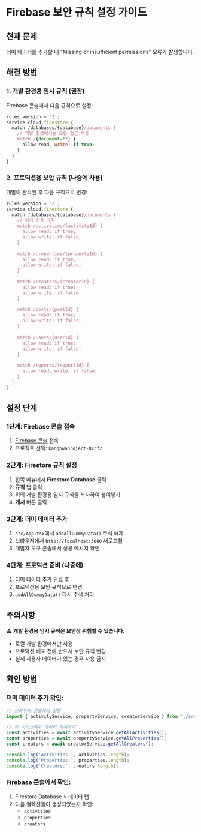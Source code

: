 # Firebase 보안 규칙 설정 가이드

## 현재 문제
더미 데이터를 추가할 때 "Missing or insufficient permissions" 오류가 발생합니다.

## 해결 방법

### 1. 개발 환경용 임시 규칙 (권장)

Firebase 콘솔에서 다음 규칙으로 설정:

```javascript
rules_version = '2';
service cloud.firestore {
  match /databases/{database}/documents {
    // 개발 환경에서는 모든 접근 허용
    match /{document=**} {
      allow read, write: if true;
    }
  }
}
```

### 2. 프로덕션용 보안 규칙 (나중에 사용)

개발이 완료된 후 다음 규칙으로 변경:

```javascript
rules_version = '2';
service cloud.firestore {
  match /databases/{database}/documents {
    // 읽기 전용 규칙
    match /activities/{activityId} {
      allow read: if true;
      allow write: if false;
    }
    
    match /properties/{propertyId} {
      allow read: if true;
      allow write: if false;
    }
    
    match /creators/{creatorId} {
      allow read: if true;
      allow write: if false;
    }
    
    match /posts/{postId} {
      allow read: if true;
      allow write: if false;
    }
    
    match /users/{userId} {
      allow read: if true;
      allow write: if false;
    }
    
    match /reports/{reportId} {
      allow read, write: if false;
    }
  }
}
```

## 설정 단계

### 1단계: Firebase 콘솔 접속
1. [Firebase 콘솔](https://console.firebase.google.com/) 접속
2. 프로젝트 선택: `kanghwaproject-87cf2`

### 2단계: Firestore 규칙 설정
1. 왼쪽 메뉴에서 **Firestore Database** 클릭
2. **규칙** 탭 클릭
3. 위의 개발 환경용 임시 규칙을 복사하여 붙여넣기
4. **게시** 버튼 클릭

### 3단계: 더미 데이터 추가
1. `src/App.tsx`에서 `addAllDummyData()` 주석 해제
2. 브라우저에서 `http://localhost:3000` 새로고침
3. 개발자 도구 콘솔에서 성공 메시지 확인

### 4단계: 프로덕션 준비 (나중에)
1. 더미 데이터 추가 완료 후
2. 프로덕션용 보안 규칙으로 변경
3. `addAllDummyData()` 다시 주석 처리

## 주의사항

⚠️ **개발 환경용 임시 규칙은 보안상 위험할 수 있습니다.**
- 로컬 개발 환경에서만 사용
- 프로덕션 배포 전에 반드시 보안 규칙 변경
- 실제 사용자 데이터가 있는 경우 사용 금지

## 확인 방법

### 더미 데이터 추가 확인:
```javascript
// 브라우저 콘솔에서 실행
import { activityService, propertyService, creatorService } from './src/services';

// 각 서비스에서 데이터 가져오기
const activities = await activityService.getAllActivities();
const properties = await propertyService.getAllProperties();
const creators = await creatorService.getAllCreators();

console.log('Activities:', activities.length);
console.log('Properties:', properties.length);
console.log('Creators:', creators.length);
```

### Firebase 콘솔에서 확인:
1. Firestore Database > 데이터 탭
2. 다음 컬렉션들이 생성되었는지 확인:
   - `activities`
   - `properties`
   - `creators` 
